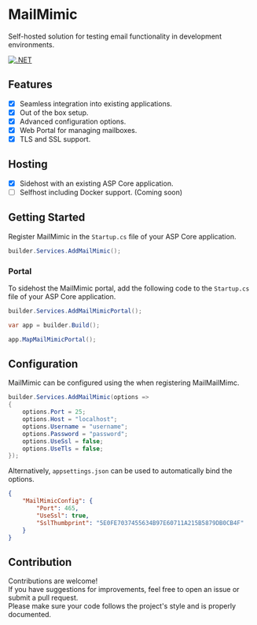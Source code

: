 ﻿# MailMimic

Self-hosted solution for testing email functionality in development environments.

[![.NET](https://github.com/Callum5042/MailMimic/actions/workflows/dotnet.yml/badge.svg)](https://github.com/Callum5042/MailMimic/actions/workflows/dotnet.yml)

## Features

- [x] Seamless integration into existing applications.
- [x] Out of the box setup.
- [x] Advanced configuration options.
- [x] Web Portal for managing mailboxes.
- [x] TLS and SSL support.

## Hosting

- [x] Sidehost with an existing ASP Core application.
- [ ] Selfhost including Docker support. (Coming soon)

## Getting Started

Register MailMimic in the `Startup.cs` file of your ASP Core application.

```csharp
builder.Services.AddMailMimic();
```

### Portal

To sidehost the MailMimic portal, add the following code to the `Startup.cs` file of your ASP Core application.

```csharp
builder.Services.AddMailMimicPortal();

var app = builder.Build();

app.MapMailMimicPortal();
```

## Configuration

MailMimic can be configured using the when registering MailMailMimc.

```csharp
builder.Services.AddMailMimic(options =>
{
	options.Port = 25;
	options.Host = "localhost";
	options.Username = "username";
	options.Password = "password";
	options.UseSsl = false;
	options.UseTls = false;
});
```

Alternatively, `appsettings.json` can be used to automatically bind the options.

```json
{
	"MailMimicConfig": {
		"Port": 465,
		"UseSsl": true,
		"SslThumbprint": "5E0FE7037455634B97E60711A215B5879DB0CB4F"
	}
}
```

## Contribution

Contributions are welcome!  
If you have suggestions for improvements, feel free to open an issue or submit a pull request.  
Please make sure your code follows the project's style and is properly documented.
